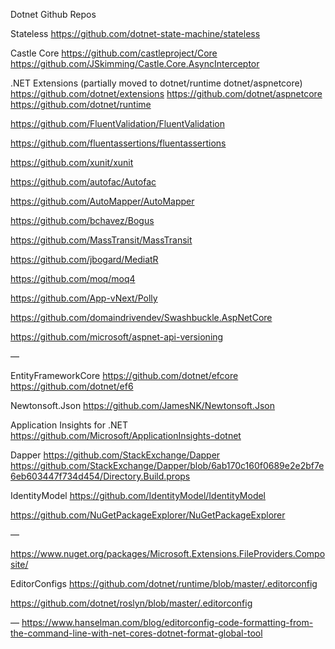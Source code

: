 Dotnet Github Repos

Stateless
https://github.com/dotnet-state-machine/stateless

Castle Core
https://github.com/castleproject/Core
https://github.com/JSkimming/Castle.Core.AsyncInterceptor


.NET Extensions (partially moved to dotnet/runtime dotnet/aspnetcore)
https://github.com/dotnet/extensions
https://github.com/dotnet/aspnetcore
https://github.com/dotnet/runtime




https://github.com/FluentValidation/FluentValidation

https://github.com/fluentassertions/fluentassertions

https://github.com/xunit/xunit

https://github.com/autofac/Autofac

https://github.com/AutoMapper/AutoMapper

https://github.com/bchavez/Bogus

https://github.com/MassTransit/MassTransit

https://github.com/jbogard/MediatR

https://github.com/moq/moq4

https://github.com/App-vNext/Polly

https://github.com/domaindrivendev/Swashbuckle.AspNetCore

https://github.com/microsoft/aspnet-api-versioning


—

EntityFrameworkCore
https://github.com/dotnet/efcore
https://github.com/dotnet/ef6

Newtonsoft.Json
https://github.com/JamesNK/Newtonsoft.Json

Application Insights for .NET
https://github.com/Microsoft/ApplicationInsights-dotnet

Dapper
https://github.com/StackExchange/Dapper
https://github.com/StackExchange/Dapper/blob/6ab170c160f0689e2e2bf7e6eb603447f734d454/Directory.Build.props


IdentityModel
https://github.com/IdentityModel/IdentityModel

https://github.com/NuGetPackageExplorer/NuGetPackageExplorer


—





























https://www.nuget.org/packages/Microsoft.Extensions.FileProviders.Composite/




EditorConfigs
https://github.com/dotnet/runtime/blob/master/.editorconfig

https://github.com/dotnet/roslyn/blob/master/.editorconfig




—
https://www.hanselman.com/blog/editorconfig-code-formatting-from-the-command-line-with-net-cores-dotnet-format-global-tool

